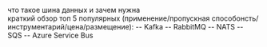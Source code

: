 что такое шина данных и зачем нужна  
краткий обзор топ 5 популярных (применение/пропускная способонсть/инструментарий/цена/размещение): -- Kafka -- RabbitMQ -- NATS -- SQS -- Azure Service Bus

